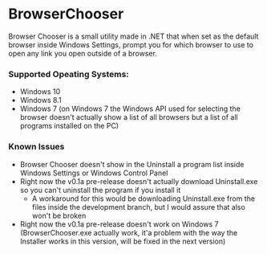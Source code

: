 # BrowserChooser
Browser Chooser is a small utility made in .NET that when set as the default browser inside Windows Settings, prompt you for which browser to use to open any link you open outside of a browser.

### Supported Opeating Systems:

- Windows 10
- Windows 8.1
- Windows 7 (on Windows 7 the Windows API used for selecting the browser doesn't actually show a list of all browsers but a list of all programs installed on the PC)

### Known Issues

- Browser Chooser doesn't show in the Uninstall a program list inside Windows Settings or Windows Control Panel
- Right now the v0.1a pre-release doesn't actually download Uninstall.exe so you can't uninstall the program if you install it 
  - A workaround for this would be downloading Uninstall.exe from the files inside the development branch, but I would assure that also won't be broken
- Right now the v0.1a pre-release doesn't work on Windows 7 (BrowserChooser.exe actually work, it'a problem with the way the Installer works in this version, will be fixed in the next version)
